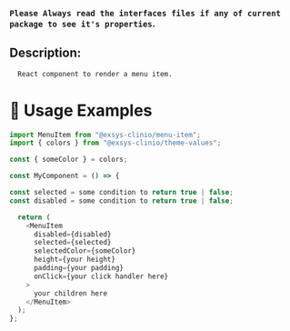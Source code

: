 ### `Please Always read the interfaces files if any of current package to see it's properties`.

## Description:

```sh
  React component to render a menu item.
```

# 🔨 Usage Examples

```typescript
import MenuItem from "@exsys-clinio/menu-item";
import { colors } from "@exsys-clinio/theme-values";

const { someColor } = colors;

const MyComponent = () => {

const selected = some condition to return true | false;
const disabled = some condition to return true | false;

  return (
    <MenuItem
      disabled={disabled}
      selected={selected}
      selectedColor={someColor}
      height={your height}
      padding={your padding}
      onClick={your click handler here}
    >
      your children here
    </MenuItem>
  );
};
```
